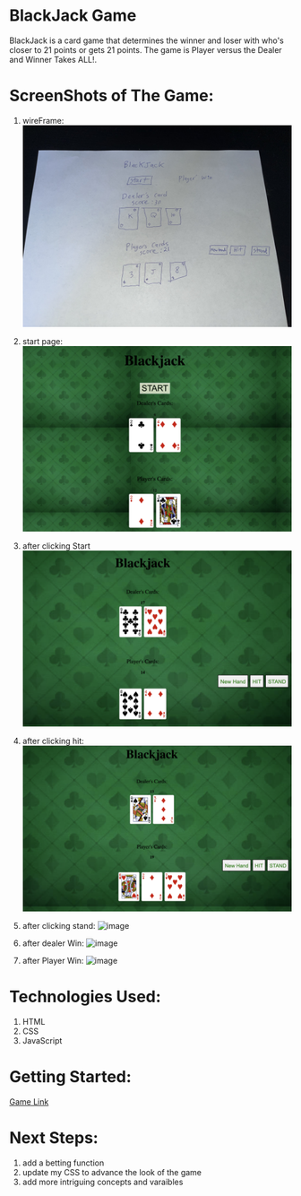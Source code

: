 # BlackJack Game

BlackJack is a card game that determines the winner and loser with who's closer to 21 points or gets 21 points. The game is Player versus the Dealer and Winner Takes ALL!.

# ScreenShots of The Game:
1. wireFrame:
![image](/assets/images/wireframe.jpg)

2. start page:
![image](/assets/images/Startpage.png)

3. after clicking Start
 ![image](/assets/images/afterclickingstart.png)

4. after clicking hit:
![image](/assets/images/afterclickinghit.png)

5. after clicking stand:
![image](/assets/images/afterclickingstand.png)

6. after dealer Win:
![image](/assets/images/dealerwon.png)

7. after Player Win:
![image](/assets/images/playerwon.png)


# Technologies Used:

1. HTML
2. CSS
3. JavaScript

# Getting Started:

[Game Link](https://pages.git.generalassemb.ly/ali1998/My-Blackjack)

# Next Steps:
1. add a betting function
2. update my CSS to advance the look of the game 
3. add more intriguing concepts and varaibles 

